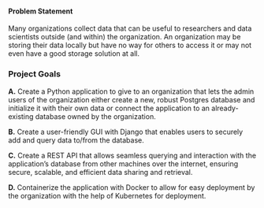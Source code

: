 #### Problem Statement

Many organizations collect data that can be useful to researchers and data scientists outside (and within) the organization. An organization may be storing their data locally but have no way for others to access it or may not even have a good storage solution at all.

### Project Goals

**A.**  Create a Python application to give to an organization that lets the admin users of the organization either create a new, robust Postgres database and initialize it with their own data or connect the application to an already-existing database owned by the organization.

**B.**    Create a user-friendly GUI with Django that enables users to securely add and query data to/from the database.

**C.**    Create a REST API that allows seamless querying and interaction with the application’s database from other machines over the internet, ensuring secure, scalable, and efficient data sharing and retrieval.

**D.**    Containerize the application with Docker to allow for easy deployment by the organization with the help of Kubernetes for deployment.

